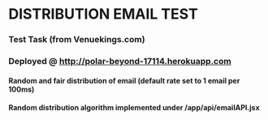 
# DISTRIBUTION EMAIL TEST

### Test Task (from Venuekings.com)
### Deployed @ http://polar-beyond-17114.herokuapp.com

#### Random and fair distribution of email (default rate set to 1 email per 100ms)
#### Random distribution algorithm implemented under /app/api/emailAPI.jsx
